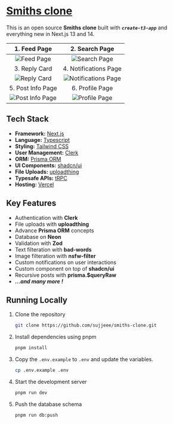 # [Smiths clone](https://smiths.codebustar.com)

This is an open source **Smiths clone** built with ***`create-t3-app`*** and everything new in Next.js 13 and 14.

| 1. Feed Page | 2. Search Page |
|:---:|:---:|
| ![Feed Page](./public/screenshots/feed-page.png) | ![Search Page](./public/screenshots/search-page.png) |
| 3. Reply Card | 4. Notifications Page |
| ![Reply Card](./public/screenshots/reply-card.png) | ![Notifications Page](./public/screenshots/notification-page.png) |
| 5. Post Info Page | 6. Profile Page |
| ![Post Info Page](./public/screenshots/post-info-page.png) | ![Profile Page](./public/screenshots/profile-page.png) |


## Tech Stack

- **Framework:** [Next.js](https://nextjs.org)
- **Language:** [Typescript](https://www.typescriptlang.org/docs/)
- **Styling:** [Tailwind CSS](https://tailwindcss.com)
- **User Management:** [Clerk](https://clerk.com)
- **ORM:** [Prisma ORM](https://www.prisma.io/)
- **UI Components:** [shadcn/ui](https://ui.shadcn.com)
- **File Uploads:** [uploadthing](https://uploadthing.com)
- **Typesafe APIs:** [tRPC](https://trpc.io)
- **Hosting:** [Vercel](https://vercel.com/)

## Key Features

- Authentication with **Clerk**
- File uploads with **uploadthing**
- Advance **Prisma ORM** concepts
- Database on **Neon**
- Validation with **Zod**
- Text filteration with **bad-words**
- Image filteration with **nsfw-filter**
- Custom notifications on user interactions
- Custom component on top of  **shadcn/ui**
- Recursive posts with **prisma.$queryRaw**
- ***...and many more !***

## Running Locally

1. Clone the repository

   ```bash
   git clone https://github.com/sujjeee/smiths-clone.git
   ```

2. Install dependencies using pnpm

   ```bash
   pnpm install
   ```

3. Copy the `.env.example` to `.env` and update the variables.

   ```bash
   cp .env.example .env
   ```

4. Start the development server

   ```bash
   pnpm run dev
   ```

5. Push the database schema

   ```bash
   pnpm run db:push
   ```

